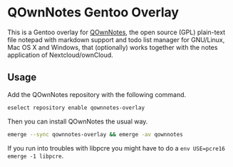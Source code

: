 # QOwnNotes Gentoo Overlay

This is a Gentoo overlay for [QOwnNotes](http://www.qownnotes.org), the open source (GPL) plain-text file notepad with markdown support and todo list manager for GNU/Linux, Mac OS X and Windows, that (optionally) works together with the notes application of Nextcloud/ownCloud.

## Usage

Add the QOwnNotes repository with the following command.

```bash
eselect repository enable qownnotes-overlay
```

Then you can install QOwnNotes the usual way.

```bash
emerge --sync qownnotes-overlay && emerge -av qownnotes
```

If you run into troubles with libpcre you might have to do a `env USE=pcre16 emerge -1 libpcre`.
